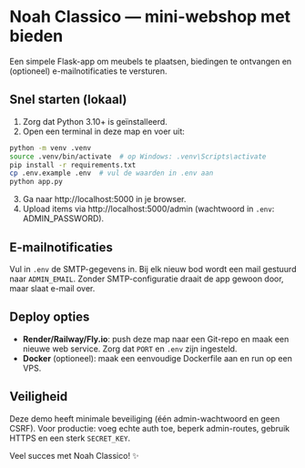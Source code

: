 # Noah Classico — mini-webshop met bieden

Een simpele Flask-app om meubels te plaatsen, biedingen te ontvangen en (optioneel) e-mailnotificaties te versturen.

## Snel starten (lokaal)

1. Zorg dat Python 3.10+ is geïnstalleerd.
2. Open een terminal in deze map en voer uit:

```bash
python -m venv .venv
source .venv/bin/activate  # op Windows: .venv\Scripts\activate
pip install -r requirements.txt
cp .env.example .env  # vul de waarden in .env aan
python app.py
```

3. Ga naar http://localhost:5000 in je browser.
4. Upload items via http://localhost:5000/admin (wachtwoord in `.env`: ADMIN_PASSWORD).

## E-mailnotificaties

Vul in `.env` de SMTP-gegevens in. Bij elk nieuw bod wordt een mail gestuurd naar `ADMIN_EMAIL`. Zonder SMTP-configuratie draait de app gewoon door, maar slaat e-mail over.

## Deploy opties

- **Render/Railway/Fly.io**: push deze map naar een Git-repo en maak een nieuwe web service. Zorg dat `PORT` en `.env` zijn ingesteld.
- **Docker** (optioneel): maak een eenvoudige Dockerfile aan en run op een VPS.

## Veiligheid

Deze demo heeft minimale beveiliging (één admin-wachtwoord en geen CSRF). Voor productie: voeg echte auth toe, beperk admin-routes, gebruik HTTPS en een sterk `SECRET_KEY`.

Veel succes met Noah Classico! ✨
